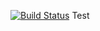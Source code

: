 [![Build Status](https://drone.goudie.dev/api/badges/dgoudie/ddm-api/status.svg)](https://drone.goudie.dev/dgoudie/ddm-api)
Test
